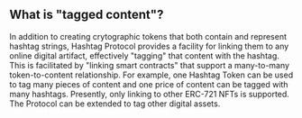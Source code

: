 ## What is "tagged content"?

In addition to creating crytographic tokens that both contain and represent
hashtag strings, Hashtag Protocol provides a facility for linking them to any
online digital artifact, effectively "tagging" that content with the hashtag.
This is facilitated by "linking smart contracts" that support a many-to-many
token-to-content relationship. For example, one Hashtag Token can be used to
tag many pieces of content and one price of content can be tagged with many
hashtags. Presently, only linking to other ERC-721 NFTs is supported. The
Protocol can be extended to tag other digital assets.
